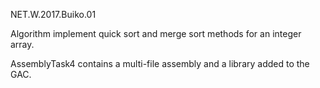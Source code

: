 NET.W.2017.Buiko.01 

Algorithm implement quick sort and merge sort methods for an integer array.

AssemblyTask4 contains a multi-file assembly and a library added to the GAC.
